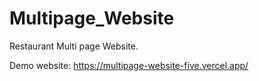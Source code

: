 # Multipage_Website
Restaurant Multi page Website.

Demo website: https://multipage-website-five.vercel.app/ 
